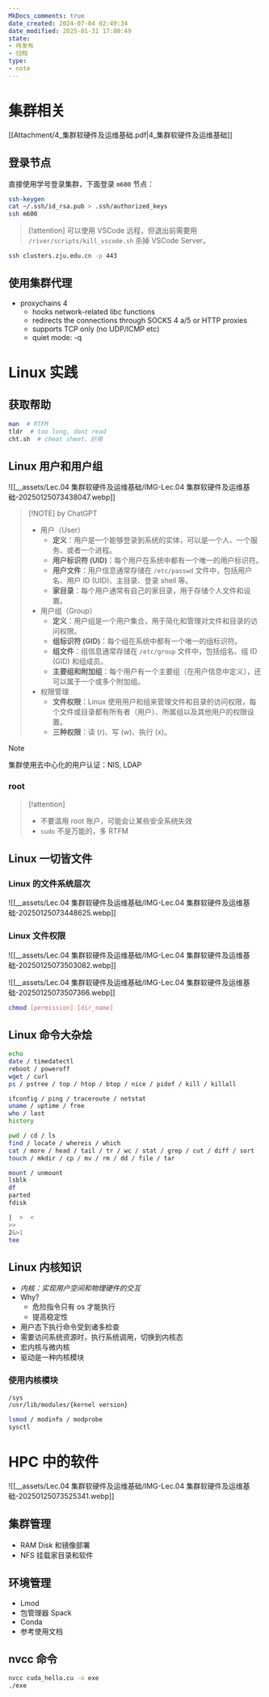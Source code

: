 ```yaml
---
MkDocs_comments: true
date_created: 2024-07-04 02:49:34
date_modified: 2025-01-31 17:08:49
state:
- 待发布
- 归档
type:
- note
---
```

# 集群相关

[[Attachment/4_集群软硬件及运维基础.pdf|4_集群软硬件及运维基础]]

## 登录节点

直接使用学号登录集群，下面登录 `m600` 节点：

```bash
ssh-keygen
cat ~/.ssh/id_rsa.pub > .ssh/authorized_keys
ssh m600
```

> [!attention]
> 可以使用 VSCode 远程，但退出前需要用 `/river/scripts/kill_vscode.sh` 杀掉 VSCode Server。

```sh title="如果要远程登录"
ssh clusters.zju.edu.cn -p 443
```

## 使用集群代理

- proxychains 4
	- hooks network-related libc functions
	- redirects the connections through SOCKS 4 a/5 or HTTP proxies
	- supports TCP only (no UDP/ICMP etc)
	- quiet mode: -q

# Linux 实践

## 获取帮助

```bash
man  # RTFM
tldr  # too long, dont read
cht.sh  # cheat sheet，好用
```

## Linux 用户和用户组

![[__assets/Lec.04 集群软硬件及运维基础/IMG-Lec.04 集群软硬件及运维基础-20250125073438047.webp]]

> [!NOTE] by ChatGPT
> - 用户（User）
> 	- **定义**：用户是一个能够登录到系统的实体，可以是一个人、一个服务、或者一个进程。
> 	- **用户标识符 (UID)**：每个用户在系统中都有一个唯一的用户标识符。
> 	- **用户文件**：用户信息通常存储在 `/etc/passwd` 文件中，包括用户名、用户 ID (UID)、主目录、登录 shell 等。
> 	- **家目录**：每个用户通常有自己的家目录，用于存储个人文件和设置。
> - 用户组（Group）
> 	- **定义**：用户组是一个用户集合，用于简化和管理对文件和目录的访问权限。
> 	- **组标识符 (GID)**：每个组在系统中都有一个唯一的组标识符。
> 	- **组文件**：组信息通常存储在 `/etc/group` 文件中，包括组名、组 ID (GID) 和组成员。
> 	- **主要组和附加组**：每个用户有一个主要组（在用户信息中定义），还可以属于一个或多个附加组。
> - 权限管理
> 	- **文件权限**：Linux 使用用户和组来管理文件和目录的访问权限，每个文件或目录都有所有者（用户）、所属组以及其他用户的权限设置。
> 	- **三种权限**：读 (r)、写 (w)、执行 (x)。

> [!note] 
> 集群使用去中心化的用户认证：NIS, LDAP

### root

> [!attention]
> - 不要滥用 root 账户，可能会让某些安全系统失效
> - `sudo` 不是万能的，多 RTFM

## Linux 一切皆文件

### Linux 的文件系统层次

![[__assets/Lec.04 集群软硬件及运维基础/IMG-Lec.04 集群软硬件及运维基础-20250125073448625.webp]]

### Linux 文件权限

![[__assets/Lec.04 集群软硬件及运维基础/IMG-Lec.04 集群软硬件及运维基础-20250125073503082.webp]]

![[__assets/Lec.04 集群软硬件及运维基础/IMG-Lec.04 集群软硬件及运维基础-20250125073507366.webp]]

```sh
chmod [permission] [dir_name]
```

## Linux 命令大杂烩

```sh title="常用命令"
echo
date / timedatectl
reboot / poweroff
wget / curl
ps / pstree / top / htop / btop / nice / pidof / kill / killall
```

```sh title="系统状态"
ifconfig / ping / traceroute / netstat
uname / uptime / free
who / last
history
```

```sh title="文件"
pwd / cd / ls
find / locate / whereis / which
cat / more / head / tail / tr / wc / stat / grep / cut / diff / sort
touch / mkdir / cp / mv / rm / dd / file / tar
```

```sh title="磁盘和文件系统管理"
mount / unmount
lsblk
df
parted
fdisk
```

```sh title="管道与重定向"
|  >  <
>>
2&>1
tee
```

## Linux 内核知识

- *内核：实现用户空间和物理硬件的交互*
- Why?
	- 危险指令只有 os 才能执行
	- 提高稳定性
- 用户态下执行命令受到诸多检查
- 需要访问系统资源时，执行系统调用，切换到内核态
- 宏内核与微内核
- 驱动是一种内核模块

### 使用内核模块

```txt title="路径"
/sys
/usr/lib/modules/{kernel version}
```

```sh title="命令"
lsmod / modinfo / modprobe
sysctl
```

# HPC 中的软件

![[__assets/Lec.04 集群软硬件及运维基础/IMG-Lec.04 集群软硬件及运维基础-20250125073525341.webp]]

## 集群管理

- RAM Disk 和镜像部署
- NFS 挂载家目录和软件

## 环境管理

- Lmod
- 包管理器 Spack
- Conda
- 参考使用文档

## nvcc 命令

```bash
nvcc cuda_hello.cu -o exe
./exe
```